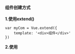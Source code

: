 #### 组件创建方式

**1.使用extend()**

```
var myCom = Vue.extend({
	template: '<div>组件</div>'
})
```

**2.使用<template>**

```
<template id="myCom">
	<div>组件</div>
</template>
```

**3.<script>**

```
<script type="text/x-template" id='myCom'>		type:告诉浏览器不执行编译里面的代码
	<div>组件</div>
</script>
```

#### 注册组件

```vue
全局注册： 
	Vue.component('my-com', myCom)
全局注册语法糖：
	Vue.component('my-com',{
		'template': '<div>组件</div>'
	})
用script和template创建组件时。	
Vue.component('my-com',{
		template: '#myCom'
	})
局部注册：
	var app = new Vue({
        el: '#app',
        components: {
            'my-com': myCom
        }
	})
	var app = new Vue({
    el: '#app',
    components: {
        'my-com': {
           template: '<div>这是我的组件</div>'
        }
    }
	})
```

